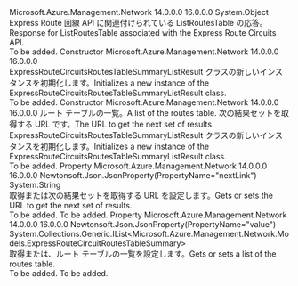 <Type Name="ExpressRouteCircuitsRoutesTableSummaryListResult" FullName="Microsoft.Azure.Management.Network.Models.ExpressRouteCircuitsRoutesTableSummaryListResult">
  <TypeSignature Language="C#" Value="public class ExpressRouteCircuitsRoutesTableSummaryListResult" />
  <TypeSignature Language="ILAsm" Value=".class public auto ansi beforefieldinit ExpressRouteCircuitsRoutesTableSummaryListResult extends System.Object" />
  <TypeSignature Language="DocId" Value="T:Microsoft.Azure.Management.Network.Models.ExpressRouteCircuitsRoutesTableSummaryListResult" />
  <TypeSignature Language="VB.NET" Value="Public Class ExpressRouteCircuitsRoutesTableSummaryListResult" />
  <TypeSignature Language="F#" Value="type ExpressRouteCircuitsRoutesTableSummaryListResult = class" />
  <AssemblyInfo>
    <AssemblyName>Microsoft.Azure.Management.Network</AssemblyName>
    <AssemblyVersion>14.0.0.0</AssemblyVersion>
    <AssemblyVersion>16.0.0.0</AssemblyVersion>
  </AssemblyInfo>
  <Base>
    <BaseTypeName>System.Object</BaseTypeName>
  </Base>
  <Interfaces />
  <Docs>
    <summary>
            <span data-ttu-id="fd719-101">Express Route 回線 API に関連付けられている ListRoutesTable の応答。</span><span class="sxs-lookup"><span data-stu-id="fd719-101">Response for ListRoutesTable associated with the Express Route Circuits API.</span></span>
            </summary>
    <remarks>To be added.</remarks>
  </Docs>
  <Members>
    <Member MemberName=".ctor">
      <MemberSignature Language="C#" Value="public ExpressRouteCircuitsRoutesTableSummaryListResult ();" />
      <MemberSignature Language="ILAsm" Value=".method public hidebysig specialname rtspecialname instance void .ctor() cil managed" />
      <MemberSignature Language="DocId" Value="M:Microsoft.Azure.Management.Network.Models.ExpressRouteCircuitsRoutesTableSummaryListResult.#ctor" />
      <MemberSignature Language="VB.NET" Value="Public Sub New ()" />
      <MemberType>Constructor</MemberType>
      <AssemblyInfo>
        <AssemblyName>Microsoft.Azure.Management.Network</AssemblyName>
        <AssemblyVersion>14.0.0.0</AssemblyVersion>
        <AssemblyVersion>16.0.0.0</AssemblyVersion>
      </AssemblyInfo>
      <Parameters />
      <Docs>
        <summary>
            <span data-ttu-id="fd719-102">ExpressRouteCircuitsRoutesTableSummaryListResult クラスの新しいインスタンスを初期化します。</span><span class="sxs-lookup"><span data-stu-id="fd719-102">Initializes a new instance of the ExpressRouteCircuitsRoutesTableSummaryListResult class.</span></span>
            </summary>
        <remarks>To be added.</remarks>
      </Docs>
    </Member>
    <Member MemberName=".ctor">
      <MemberSignature Language="C#" Value="public ExpressRouteCircuitsRoutesTableSummaryListResult (System.Collections.Generic.IList&lt;Microsoft.Azure.Management.Network.Models.ExpressRouteCircuitRoutesTableSummary&gt; value = null, string nextLink = null);" />
      <MemberSignature Language="ILAsm" Value=".method public hidebysig specialname rtspecialname instance void .ctor(class System.Collections.Generic.IList`1&lt;class Microsoft.Azure.Management.Network.Models.ExpressRouteCircuitRoutesTableSummary&gt; value, string nextLink) cil managed" />
      <MemberSignature Language="DocId" Value="M:Microsoft.Azure.Management.Network.Models.ExpressRouteCircuitsRoutesTableSummaryListResult.#ctor(System.Collections.Generic.IList{Microsoft.Azure.Management.Network.Models.ExpressRouteCircuitRoutesTableSummary},System.String)" />
      <MemberSignature Language="VB.NET" Value="Public Sub New (Optional value As IList(Of ExpressRouteCircuitRoutesTableSummary) = null, Optional nextLink As String = null)" />
      <MemberSignature Language="F#" Value="new Microsoft.Azure.Management.Network.Models.ExpressRouteCircuitsRoutesTableSummaryListResult : System.Collections.Generic.IList&lt;Microsoft.Azure.Management.Network.Models.ExpressRouteCircuitRoutesTableSummary&gt; * string -&gt; Microsoft.Azure.Management.Network.Models.ExpressRouteCircuitsRoutesTableSummaryListResult" Usage="new Microsoft.Azure.Management.Network.Models.ExpressRouteCircuitsRoutesTableSummaryListResult (value, nextLink)" />
      <MemberType>Constructor</MemberType>
      <AssemblyInfo>
        <AssemblyName>Microsoft.Azure.Management.Network</AssemblyName>
        <AssemblyVersion>14.0.0.0</AssemblyVersion>
        <AssemblyVersion>16.0.0.0</AssemblyVersion>
      </AssemblyInfo>
      <Parameters>
        <Parameter Name="value" Type="System.Collections.Generic.IList&lt;Microsoft.Azure.Management.Network.Models.ExpressRouteCircuitRoutesTableSummary&gt;" />
        <Parameter Name="nextLink" Type="System.String" />
      </Parameters>
      <Docs>
        <param name="value"><span data-ttu-id="fd719-103">ルート テーブルの一覧。</span><span class="sxs-lookup"><span data-stu-id="fd719-103">A list of the routes table.</span></span></param>
        <param name="nextLink"><span data-ttu-id="fd719-104">次の結果セットを取得する URL です。</span><span class="sxs-lookup"><span data-stu-id="fd719-104">The URL to get the next set of results.</span></span></param>
        <summary>
            <span data-ttu-id="fd719-105">ExpressRouteCircuitsRoutesTableSummaryListResult クラスの新しいインスタンスを初期化します。</span><span class="sxs-lookup"><span data-stu-id="fd719-105">Initializes a new instance of the ExpressRouteCircuitsRoutesTableSummaryListResult class.</span></span>
            </summary>
        <remarks>To be added.</remarks>
      </Docs>
    </Member>
    <Member MemberName="NextLink">
      <MemberSignature Language="C#" Value="public string NextLink { get; set; }" />
      <MemberSignature Language="ILAsm" Value=".property instance string NextLink" />
      <MemberSignature Language="DocId" Value="P:Microsoft.Azure.Management.Network.Models.ExpressRouteCircuitsRoutesTableSummaryListResult.NextLink" />
      <MemberSignature Language="VB.NET" Value="Public Property NextLink As String" />
      <MemberSignature Language="F#" Value="member this.NextLink : string with get, set" Usage="Microsoft.Azure.Management.Network.Models.ExpressRouteCircuitsRoutesTableSummaryListResult.NextLink" />
      <MemberType>Property</MemberType>
      <AssemblyInfo>
        <AssemblyName>Microsoft.Azure.Management.Network</AssemblyName>
        <AssemblyVersion>14.0.0.0</AssemblyVersion>
        <AssemblyVersion>16.0.0.0</AssemblyVersion>
      </AssemblyInfo>
      <Attributes>
        <Attribute>
          <AttributeName>Newtonsoft.Json.JsonProperty(PropertyName="nextLink")</AttributeName>
        </Attribute>
      </Attributes>
      <ReturnValue>
        <ReturnType>System.String</ReturnType>
      </ReturnValue>
      <Docs>
        <summary>
            <span data-ttu-id="fd719-106">取得または次の結果セットを取得する URL を設定します。</span><span class="sxs-lookup"><span data-stu-id="fd719-106">Gets or sets the URL to get the next set of results.</span></span>
            </summary>
        <value>To be added.</value>
        <remarks>To be added.</remarks>
      </Docs>
    </Member>
    <Member MemberName="Value">
      <MemberSignature Language="C#" Value="public System.Collections.Generic.IList&lt;Microsoft.Azure.Management.Network.Models.ExpressRouteCircuitRoutesTableSummary&gt; Value { get; set; }" />
      <MemberSignature Language="ILAsm" Value=".property instance class System.Collections.Generic.IList`1&lt;class Microsoft.Azure.Management.Network.Models.ExpressRouteCircuitRoutesTableSummary&gt; Value" />
      <MemberSignature Language="DocId" Value="P:Microsoft.Azure.Management.Network.Models.ExpressRouteCircuitsRoutesTableSummaryListResult.Value" />
      <MemberSignature Language="VB.NET" Value="Public Property Value As IList(Of ExpressRouteCircuitRoutesTableSummary)" />
      <MemberSignature Language="F#" Value="member this.Value : System.Collections.Generic.IList&lt;Microsoft.Azure.Management.Network.Models.ExpressRouteCircuitRoutesTableSummary&gt; with get, set" Usage="Microsoft.Azure.Management.Network.Models.ExpressRouteCircuitsRoutesTableSummaryListResult.Value" />
      <MemberType>Property</MemberType>
      <AssemblyInfo>
        <AssemblyName>Microsoft.Azure.Management.Network</AssemblyName>
        <AssemblyVersion>14.0.0.0</AssemblyVersion>
        <AssemblyVersion>16.0.0.0</AssemblyVersion>
      </AssemblyInfo>
      <Attributes>
        <Attribute>
          <AttributeName>Newtonsoft.Json.JsonProperty(PropertyName="value")</AttributeName>
        </Attribute>
      </Attributes>
      <ReturnValue>
        <ReturnType>System.Collections.Generic.IList&lt;Microsoft.Azure.Management.Network.Models.ExpressRouteCircuitRoutesTableSummary&gt;</ReturnType>
      </ReturnValue>
      <Docs>
        <summary>
            <span data-ttu-id="fd719-107">取得または、ルート テーブルの一覧を設定します。</span><span class="sxs-lookup"><span data-stu-id="fd719-107">Gets or sets a list of the routes table.</span></span>
            </summary>
        <value>To be added.</value>
        <remarks>To be added.</remarks>
      </Docs>
    </Member>
  </Members>
</Type>